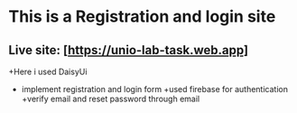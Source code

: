 # This is a Registration and login site
## Live site: [https://unio-lab-task.web.app]
+Here i used DaisyUi 
+ implement registration and login form
+used firebase for authentication
+verify email and reset password through email


